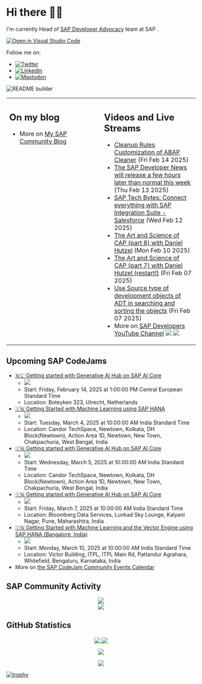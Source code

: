 
# Hi there 👋🏼

I'm currently Head of [SAP Developer Advocacy](https://developers.sap.com/developer-advocates.html) team at SAP .

[![Open in Visual Studio Code](https://img.shields.io/badge/Made%20for-VSCode-1f425f.svg)](https://github.dev/jung-thomas/jung-thomas)

Follow me on:
- <a href="https://twitter.com/thomas_jung"><img alt="Twitter" src="https://img.shields.io/badge/thomas_jung-%231DA1F2.svg?style=for-the-badge&logo=Twitter&logoColor=white"/></a>
- <a href="https://www.linkedin.com/in/thomasjungsap/"><img alt="LinkedIn" src="https://img.shields.io/badge/linkedin-%230077B5.svg?style=for-the-badge&logo=linkedin&logoColor=white"/></a>
- <a rel="me" href="https://mastodon.cloud/@thomas_jung"><img alt="Mastodon" src="https://img.shields.io/mastodon/follow/109262551990174478?domain=https%3A%2F%2Fmastodon.cloud%2F&style=social"/></a>

![README builder](https://github.com/jung-thomas/jung-thomas/workflows/README%20builder/badge.svg)

<table><tr><td valign="top" width="50%">
 
## On my blog
- More on [My SAP Community Blog](https://community.sap.com/t5/user/viewprofilepage/user-id/139)
</td>
  
<td valign="top" width="50%">
  
## Videos and Live Streams
- [Cleanup Rules Customization of ABAP Cleaner](https://www.youtube.com/watch?v=Wz9SMzX3izQ) (Fri Feb 14 2025)
- [The SAP Developer News will release a few hours later than normal this week](https://www.youtube.com/watch?v=BqfNbrMaR5I) (Thu Feb 13 2025)
- [SAP Tech Bytes: Connect everything with SAP Integration Suite - Salesforce](https://www.youtube.com/watch?v=HWPRztVhtzE) (Wed Feb 12 2025)
- [The Art and Science of CAP (part 8) with Daniel Hutzel](https://www.youtube.com/watch?v=FF1NzLwsmos) (Mon Feb 10 2025)
- [The Art and Science of CAP (part 7) with Daniel Hutzel (restart!)](https://www.youtube.com/watch?v=r_mxsBZSgEo) (Fri Feb 07 2025)
- [Use Source type of development objects of ADT in searching and sorting the objects](https://www.youtube.com/watch?v=dnAALtV0FCE) (Fri Feb 07 2025)
- More on [SAP Developers YouTube Channel](https://www.youtube.com/channel/UCNfmelKDrvRmjYwSi9yvrMg) ![](https://img.shields.io/youtube/channel/views/UCNfmelKDrvRmjYwSi9yvrMg) ![](https://img.shields.io/youtube/channel/subscribers/UCNfmelKDrvRmjYwSi9yvrMg)
</td></tr></table>

## Upcoming SAP CodeJams
- [🇳🇱 Getting started with Generative AI Hub on SAP AI Core](https://community.sap.com/t5/sap-codejam/getting-started-with-generative-ai-hub-on-sap-ai-core/ev-p/13974257)
  - <img src="https://community.sap.com/t5/image/serverpage/image-id/206381iF491EAB2E744A0D7/image-size/thumb?v=v2&px=150" />
  - Start: Friday, February 14, 2025 at 1:00:00 PM Central European Standard Time
  - Location: Boteyken 323, Utrecht, Netherlands
- [🇮🇳 Getting Started with Machine Learning using SAP HANA](https://community.sap.com/t5/sap-codejam/getting-started-with-machine-learning-using-sap-hana/ev-p/13999839)
  - <img src="https://community.sap.com/t5/image/serverpage/image-id/218508i796DE62F0B26024E/image-size/thumb?v=v2&px=150" />
  - Start: Tuesday, March 4, 2025 at 10:00:00 AM India Standard Time
  - Location: Candor TechSpace, Newtown, Kolkata, DH Block(Newtown), Action Area 1D, Newtown, New Town, Chakpachuria, West Bengal, India
- [🇮🇳 Getting started with Generative AI Hub on SAP AI Core](https://community.sap.com/t5/sap-codejam/getting-started-with-generative-ai-hub-on-sap-ai-core/ev-p/13999844)
  - <img src="https://community.sap.com/t5/image/serverpage/image-id/218509i093639358BFE123E/image-size/thumb?v=v2&px=150" />
  - Start: Wednesday, March 5, 2025 at 10:00:00 AM India Standard Time
  - Location: Candor TechSpace, Newtown, Kolkata, DH Block(Newtown), Action Area 1D, Newtown, New Town, Chakpachuria, West Bengal, India
- [🇮🇳 Getting started with Generative AI Hub on SAP AI Core](https://community.sap.com/t5/sap-codejam/getting-started-with-generative-ai-hub-on-sap-ai-core/ev-p/14001200)
  - <img src="https://community.sap.com/t5/image/serverpage/image-id/219031i268918C55D0994B3/image-size/thumb?v=v2&px=150" />
  - Start: Friday, March 7, 2025 at 10:00:00 AM India Standard Time
  - Location: Bloomberg Data Services, Lunkad Sky Lounge, Kalyani Nagar, Pune, Maharashtra, India
- [🇮🇳 Getting Started with Machine Learning and the Vector Engine using SAP HANA (Bangalore, India)](https://community.sap.com/t5/sap-codejam/getting-started-with-machine-learning-and-the-vector-engine-using-sap-hana/ev-p/14002554)
  - <img src="https://community.sap.com/t5/image/serverpage/image-id/219675i8B9E7F415C57EE23/image-size/thumb?v=v2&px=150" />
  - Start: Monday, March 10, 2025 at 10:00:00 AM India Standard Time
  - Location: Victor Building, ITPL, ITPL Main Rd, Pattandur Agrahara, Whitefield, Bengaluru, Karnataka, India
- More on [the SAP CodeJam Community Events Calendar](https://groups.community.sap.com/t5/sap-codejam/eb-p/codejam-events)

## SAP Community Activity
<p align = "center">
<a href="https://community.sap.com/t5/user/viewprofilepage/user-id/139">
  <img align="center" src="https://devrel-tools-prod-scn-badges-srv.cfapps.eu10.hana.ondemand.com/activity/139" />
</a>
</br>
<a href="https://community.sap.com/t5/user/viewprofilepage/user-id/139">
  <img align="center" src="https://devrel-tools-prod-scn-badges-srv.cfapps.eu10.hana.ondemand.com/showcaseBadges/139/1570/674/384/900/390" />
</a>
</p>

## GitHub Statistics
<p align = "center">
<a href="https://github.com/anuraghazra/github-readme-stats">
  <img align="center" src="https://github-readme-stats.vercel.app/api?username=jung-thomas&count_private=true&show_icons=true&theme=dark&line_height=27" />
</a>
<a href="https://github.com/anuraghazra/github-readme-stats">
  <img align="center" src="https://github-readme-stats.vercel.app/api/top-langs/?username=jung-thomas&show_icons=true&theme=dark" />
</a>
</p>

<p align = "center">
 <img  src="https://github-readme-streak-stats.herokuapp.com/?user=jung-thomas&show_icons=true&locale=en&layout=compact&theme=dark&line_height=0" />
</p> 

<p align = "center">
 <img src="https://activity-graph.herokuapp.com/graph?username=jung-thomas&theme=redical">
</p> 

[![trophy](https://github-profile-trophy.vercel.app/?username=jung-thomas&theme=onedark)](https://github.com/ryo-ma/github-profile-trophy)


